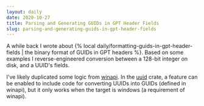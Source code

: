 ```yaml
---
layout: daily
date: 2020-10-27
title: Parsing and Generating GUIDs in GPT Header Fields
slug: parsing-and-generating-guids-in-gpt-header-fields
---
```


A while back I wrote about
{% local daily/formatting-guids-in-gpt-header-fields | the binary format of GUIDs in GPT headers %}.
Based on some examples I reverse-engineered conversion between a 128-bit integer on disk, and a UUID's
fields.

I've likely duplicated some logic from [winapi](https://crates.io/crates/winapi).
In the [uuid](https://crates.io/crates/uuid) crate, a feature can be enabled to include code
for converting UUIDs into GUIDs (defined in winapi), but it only works when the target
is windows (a requirement of winapi).
